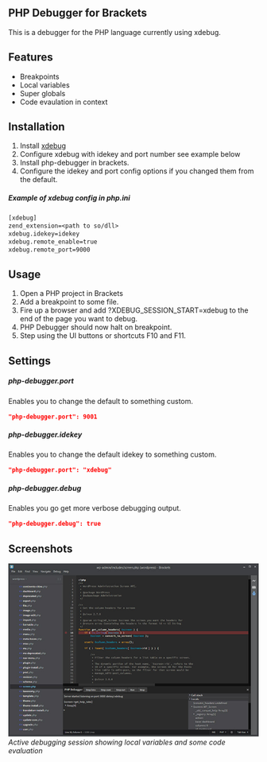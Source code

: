 PHP Debugger for Brackets
-------------------------
This is a debugger for the PHP language currently using xdebug.

## Features
* Breakpoints
* Local variables
* Super globals
* Code evaulation in context

## Installation
1. Install [xdebug](http://www.xdebug.com/docs/install)
2. Configure xdebug with idekey and port number see example below
3. Install php-debugger in brackets.
4. Configure the idekey and port config options if you changed them from the default.

##### Example of xdebug config in php.ini
```
[xdebug]
zend_extension=<path to so/dll>
xdebug.idekey=idekey
xdebug.remote_enable=true
xdebug.remote_port=9000
```

## Usage
1. Open a PHP project in Brackets
2. Add a breakpoint to some file.
3. Fire up a browser and add ?XDEBUG_SESSION_START=xdebug to the end of the page you want to debug.
4. PHP Debugger should now halt on breakpoint.
5. Step using the UI buttons or shortcuts F10 and F11.

## Settings

##### php-debugger.port
Enables you to change the default to something custom.
```json
"php-debugger.port": 9001
```

##### php-debugger.idekey
Enables you to change the default idekey to something custom.
```json
"php-debugger.port": "xdebug"
```

##### php-debugger.debug
Enables you go get more verbose debugging output.
```json
"php-debugger.debug": true
```

## Screenshots

![active](screenshots/screenshot1.jpg)
*Active debugging session showing local variables and some code evaluation*
